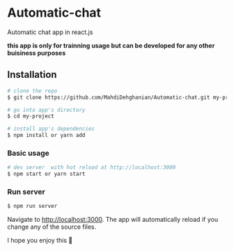 # Automatic-chat
Automatic chat app in react.js

**this app is only for trainning usage but can be developed for any other buisiness purposes**

## Installation

``` bash
# clone the repo
$ git clone https://github.com/MahdiDehghanian/Automatic-chat.git my-project

# go into app's directory
$ cd my-project

# install app's dependencies
$ npm install or yarn add
```

### Basic usage

``` bash
# dev server  with hot reload at http://localhost:3000
$ npm start or yarn start
```

### Run server

``` bash
$ npm run server
```

Navigate to [http://localhost:3000](http://localhost:3000). The app will automatically reload if you change any of the source files.


I hope you enjoy this 🖤

